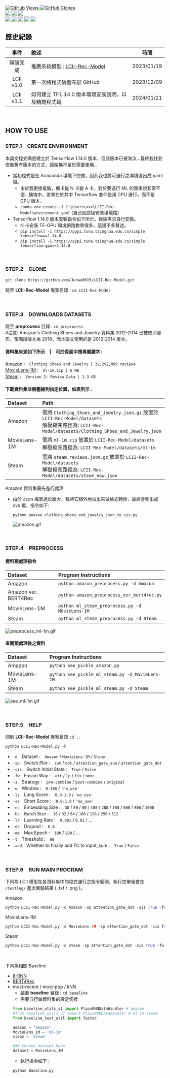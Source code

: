 <a href='https://github.com/Junwu0615/LCII-Rec-Model'><img alt='GitHub Views' src='https://views.whatilearened.today/views/github/Junwu0615/LCII-Rec-Model.svg'> 
<a href='https://github.com/Junwu0615/LCII-Rec-Model'><img alt='GitHub Clones' src='https://img.shields.io/badge/dynamic/json?color=success&label=Clone&query=count_total&url=https://gist.githubusercontent.com/Junwu0615/7f654406c51d568d31d565347f22d609/raw/LCII-Rec-Model_clone.json&logo=github'> </br>
[![](https://img.shields.io/badge/Project-RecommendationSystem-blue.svg?style=plastic)](https://pse.is/5jtztg) 
[![](https://img.shields.io/badge/Project-Tensorflow_1.14.0-blue.svg?style=plastic)](https://pypi.org/project/tensorflow/) 
[![](https://img.shields.io/badge/Language-Python_3.7.16-blue.svg?style=plastic)](https://www.python.org/) </br>
[![](https://img.shields.io/badge/Package-Numpy_1.21.6-green.svg?style=plastic)](https://pypi.org/project/numpy/) 
[![](https://img.shields.io/badge/Package-Pandas_1.3.5-green.svg?style=plastic)](https://pypi.org/project/pandas/) 
[![](https://img.shields.io/badge/Package-Matplotlib_3.5.3-green.svg?style=plastic)](https://pypi.org/project/matplotlib/) 
[![](https://img.shields.io/badge/Model-LCII_v1.1-red.svg?style=plastic)](https://github.com/Junwu0615/LCII-Rec-Model) 
[![](https://img.shields.io/badge/Model-II_RNN-red.svg?style=plastic)](https://github.com/olesls/master_thesis) 

## 歷史紀錄
| 事件 | 敘述 | 時間 |
| :--: | :-- | :--: |
| 碩論完成 | 推薦系統模型 : [LCII-Rec-Model](https://pse.is/5jtztg) | 2023/01/19 |
| LCII v1.0 | 第一次將程式碼發布於 GitHub | 2023/12/09 |
| LCII v1.1 | 如何建立 TF1.14.0 版本環境安裝說明，以及精簡程式碼 | 2024/01/21 |

</br>

## HOW TO USE
### STEP.1　CREATE ENVIRONMENT
本論文程式碼是建立於 Tensorflow 1.14.0 版本，但該版本已被淘汰...最終我找到安裝舊有版本的方式，讓架構不至於需要重構...
- 當初程式是在 Anaconda 環境下完成，因此我也將可運行之環境匯出成 yaml 檔。
  - 由於我更換電腦，顯卡從 N 卡變 A 卡，對於要運行 ML 的我來說非常不便...懊悔中，差異在於其中 Tensorflow 套件是用 CPU 運行，而不是 GPU 版本。
  - `conda env create -f C:\Users\xxx\LCII-Rec-Model\environment.yaml` (自己設路徑安裝環境檔)
- Tensorflow 1.14.0 版本安裝指令如下所示，根據需求自行安裝。
  - N 卡安裝 TF-GPU 環境網路教學很多，這邊不多贅述。
  - `pip install -i https://pypi.tuna.tsinghua.edu.cn/simple tensorflow==1.14.0`
  - `pip install -i https://pypi.tuna.tsinghua.edu.cn/simple tensorflow-gpu==1.14.0`

</br>

### STEP.2　CLONE 

```code
git clone https://github.com/Junwu0615/LCII-Rec-Model.git
```
跳至 **LCII-Rec-Model** 專案目錄 : `cd LCII-Rec-Model`

</br>

### STEP.3　DOWNLOADS DATASETS

跳至 **preprocess** 目錄 : `cd preprocess`</br>
#注意: Amazon's Clothing Shoes and Jewelry 資料集 2012-2014 已被取消發布，現階段版本為 2018，而本論文使用的是 2012-2014 版本。

#### 資料集來源如下所示　|　可於頁面中搜尋關鍵字 :
[Amazon](https://nijianmo.github.io/amazon/index.html) :　`Clothing Shoes and Jewelry | 32,292,099 reviews`</br>
[MovieLens-1M](https://grouplens.org/datasets/movielens/) :　`ml-1m.zip | 6 MB`</br>
[Steam](https://cseweb.ucsd.edu/~jmcauley/datasets.html#steam_data) :　`Version 2: Review Data | 1.3 GB`

#### 下載資料集並解壓縮到指定位置，如表所示 :
| Dataset | Path |
| :-- | :-- |
| Amazon | 需將 `Clothing_Shoes_and_Jewelry.json.gz` 放置於 `LCII-Rec-Model/datasets`</br>解壓縮完路徑為: `LCII-Rec-Model/datasets/Clothing_Shoes_and_Jewelry.json` |
| MovieLens-1M | 需將 `ml-1m.zip` 放置於 `LCII-Rec-Model/datasets`</br>解壓縮完路徑為: `LCII-Rec-Model/datasets/ml-1m` |
| Steam | 需將 `steam_reviews.json.gz` 放置於 `LCII-Rec-Model/datasets`</br>解壓縮完路徑為: `LCII-Rec-Model/datasets/steam_new.json` |

Amazon 資料集需先進行處理
- 由於 Json 檔案過於龐大，我將它額外地拉出來做格式轉換，最終會輸出成 cvs 檔，指令如下:
  ```
  python amazon_clothing_shoes_and_jewelry_json_to_csv.py
  ```
  ![amazon.gif](/sample_gif/amazon.gif)

</br>

### STEP.4　PREPROCESS

#### 資料預處理指令
| Dataset | Program Instructions |
| :-- | :-- |
| Amazon | `python amazon_preprocess.py -d Amazon` |
| Amazon ver. BERT4Rec | `python amazon_preprocess_ver_bert4rec.py` |
| MovieLens-1M | `python ml_steam_preprocess.py -d MovieLens-1M` |
| Steam | `python ml_steam_preprocess.py -d Steam` |

![preprocess_ml-1m.gif](/sample_gif/preprocess_ml-1m.gif)

#### 查閱預處理後之資料
| Dataset | Program Instructions |
| :-- | :-- |
| Amazon | `python see_pickle_amazon.py` |
| MovieLens-1M | `python see_pickle_ml_steam.py -d MovieLens-1M` |
| Steam | `python see_pickle_ml_steam.py -d Steam` |

![see_ml-1m.gif](/sample_gif/see_ml-1m.gif)

</br>

### STEP.5　HELP
回到 **LCII-Rec-Model** 專案目錄 `cd ..`
```
python LCII-Rec-Model.py -h
```
 - `-d`　Dataset :　`Amazon` / `MovieLens-1M` / `Steam`
 - `-sp`　Switch Plot :　`sum` / `dot` / `attention_gate_sum` / `attention_gate_dot`
 - `-sis`　Switch Initial State :　`True` / `False`
 - `-fw`　Fusion Way :　`att` / `lp` / `fix` / `none`
 - `-s`　Strategy :　`pre-combine` / `post-combine` / `original`
 - `-w`　Window :　`0-100` / `'no_use'`
 - `-ls`　Long Score :　`0.0-1.0` / `'no_use'`
 - `-ss`　Short Score :　`0.0-1.0` / `'no_use'`
 - `-es`　Embedding Size :　`30` / `50` / `80` / `100` / `200` / `300` / `500` / `800` / `1000`
 - `-bs`　Batch Size :　`16` / `32` / `64` / `100` / `128` / `256` / `512`
 - `-lr`　Learning Rate :　`0.001` / `0.01` / ...
 - `-dr`　Dropout :　`0.8`
 - `-me`　Max Epoch :　`100` / `200` / ...
 - `-t`　Threshold :　`98`
 - `-add`　Whether to finally add FC to input_sum :　`True` / `False`<br/>

</br>

### STEP.6　RUN MAIN PROGRAM
下列為 LCII 模型在各資料集中的程式運行之指令範例，執行完畢後會在 `/testlog/` 產出實驗結果 ( .txt / .png )。

Amazon
```Python
python LCII-Rec-Model.py -d Amazon -sp attention_gate_dot -sis True -fw none -s original -w 'no_use' -ls 'no_use' -ss 'no_use' -es 80 -bs 100 -lr 0.001 -dr 0.8 -me 100 -t 98 -add False
```

MovieLens-1M
```Python
python LCII-Rec-Model.py -d MovieLens-1M -sp attention_gate_dot -sis True -fw fix -s pre-combine -w 30 -ls 0.8 -ss 0.2 -es 80 -bs 100 -lr 0.01 -dr 0.8 -me 200 -t 98 -add False
```

Steam
```Python
python LCII-Rec-Model.py -d Steam -sp attention_gate_dot -sis True -fw fix -s post-combine -w 4 -ls 0.2 -ss 0.8 -es 80 -bs 100 -lr 0.001 -dr 0.8 -me 200 -t 98 -add False
```
</br>

下列為相關 Baseline
- [II-RNN](https://github.com/olesls/master_thesis)
- [BERT4Rec](https://github.com/theeluwin/session-aware-bert4rec)
- most-recent / most-pop / kNN
  - 跳至 **baseline** 目錄 : `cd baseline`</br>
  - 需要自行做資料集的設定切換
  ```Python
  from baseline_utils_v1 import PlainRNNDataHandler # amazon
  #from baseline_utils_v2 import PlainRNNDataHandler # ml-1m steam
  from baseline_test_util import Tester

  amazon = "amazon"
  MovieLens_1M = 'ml-1m'
  steam = 'steam'

  ### Choose dataset here
  dataset = MovieLens_1M
  ```
  - 執行指令如下 :
  ```Python
  python Baseline.py
  ```
